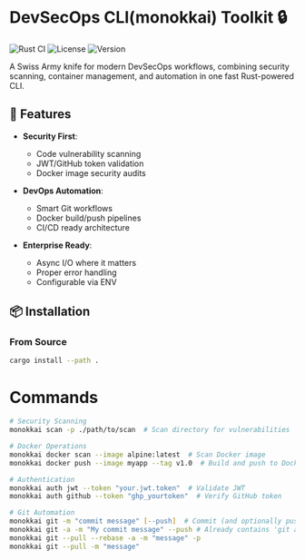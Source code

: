 # DevSecOps CLI(monokkai) Toolkit 🔒

![Rust CI](https://github.com/monokkai/devsecops-cli/actions/workflows/ci.yml/badge.svg)
![License](https://img.shields.io/badge/license-MIT-blue)
![Version](https://img.shields.io/badge/version-0.1.0-orange)

A Swiss Army knife for modern DevSecOps workflows, combining security scanning, container management, and automation in one fast Rust-powered CLI.

## 🚀 Features

- **Security First**:
    - Code vulnerability scanning
    - JWT/GitHub token validation
    - Docker image security audits

- **DevOps Automation**:
    - Smart Git workflows
    - Docker build/push pipelines
    - CI/CD ready architecture

- **Enterprise Ready**:
    - Async I/O where it matters
    - Proper error handling
    - Configurable via ENV

## 📦 Installation

### From Source
```bash
cargo install --path .
```

# Commands

```zsh
# Security Scanning
monokkai scan -p ./path/to/scan  # Scan directory for vulnerabilities

# Docker Operations
monokkai docker scan --image alpine:latest  # Scan Docker image
monokkai docker push --image myapp --tag v1.0  # Build and push to DockerHub

# Authentication
monokkai auth jwt --token "your.jwt.token"  # Validate JWT
monokkai auth github --token "ghp_yourtoken"  # Verify GitHub token

# Git Automation
monokkai git -m "commit message" [--push]  # Commit (and optionally push)
monokkai git -a -m "My commit message" --push # Already contains 'git add .' flag
monokkai git --pull --rebase -a -m "message" -p
monokkai git --pull -m "message"
```
